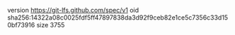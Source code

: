 version https://git-lfs.github.com/spec/v1
oid sha256:14322a08c0025fdf5ff47897838da3d92f9ceb82e1ce5c7356c33d150bf73916
size 3755
